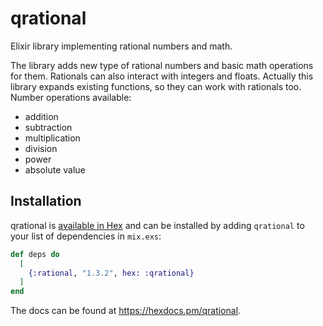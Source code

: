# qrational

Elixir library implementing rational numbers and math.

The library adds new type of rational numbers and basic math operations for them. Rationals can also interact with integers and floats. Actually this library expands existing functions, so they can work with rationals too. Number operations available:


* addition
* subtraction
* multiplication
* division
* power
* absolute value

## Installation

qrational is [available in Hex](https://hex.pm/packages/qrational) and can be installed by adding `qrational` to your list of dependencies in `mix.exs`:

```elixir
def deps do
  [
    {:rational, "1.3.2", hex: :qrational}
  ]
end
```

The docs can be found at <https://hexdocs.pm/qrational>.

